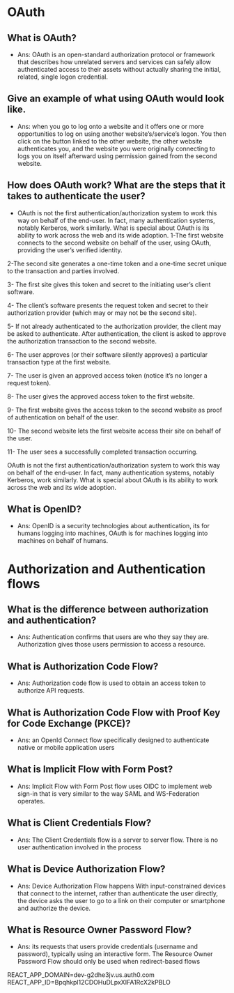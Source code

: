 # OAuth

## What is OAuth?
* Ans: OAuth is an open-standard authorization protocol or framework that describes how unrelated servers and services can safely allow authenticated access to their assets without actually sharing the initial, related, single logon credential.
## Give an example of what using OAuth would look like.
* Ans: when you go to log onto a website and it offers one or more opportunities to log on using another website’s/service’s logon. You then click on the button linked to the other website, the other website authenticates you, and the website you were originally connecting to logs you on itself afterward using permission gained from the second website.
## How does OAuth work? What are the steps that it takes to authenticate the user?
* OAuth is not the first authentication/authorization system to work this way on behalf of the end-user. In fact, many authentication systems, notably Kerberos, work similarly. What is special about OAuth is its ability to work across the web and its wide adoption.
1-The first website connects to the second website on behalf of the user, using OAuth, providing the user’s verified identity.

2-The second site generates a one-time token and a one-time secret unique to the transaction and parties involved.

3- The first site gives this token and secret to the initiating user’s client software.

4- The client’s software presents the request token and secret to their authorization provider (which may or may not be the second site).

5- If not already authenticated to the authorization provider, the client may be asked to authenticate. After authentication, the client is asked to approve the authorization transaction to the second website.

6- The user approves (or their software silently approves) a particular transaction type at the first website.

7- The user is given an approved access token (notice it’s no longer a request token).

8- The user gives the approved access token to the first website.

9- The first website gives the access token to the second website as proof of authentication on behalf of the user.

10- The second website lets the first website access their site on behalf of the user.

11- The user sees a successfully completed transaction occurring.

OAuth is not the first authentication/authorization system to work this way on behalf of the end-user. In fact, many authentication systems, notably Kerberos, work similarly. What is special about OAuth is its ability to work across the web and its wide adoption.

## What is OpenID?
* Ans: OpenID is a security technologies about authentication, its for humans logging into machines, OAuth is for machines logging into machines on behalf of humans.

# Authorization and Authentication flows

## What is the difference between authorization and authentication?
* Ans: Authentication confirms that users are who they say they are. Authorization gives those users permission to access a resource.
## What is Authorization Code Flow?
* Ans: Authorization code flow is used to obtain an access token to authorize API requests.
## What is Authorization Code Flow with Proof Key for Code Exchange (PKCE)?
* Ans: an OpenId Connect flow specifically designed to authenticate native or mobile application users
## What is Implicit Flow with Form Post?
* Ans: Implicit Flow with Form Post flow uses OIDC to implement web sign-in that is very similar to the way SAML and WS-Federation operates.
## What is Client Credentials Flow?
* Ans: The Client Credentials flow is a server to server flow. There is no user authentication involved in the process
## What is Device Authorization Flow?
* Ans: Device Authorization Flow happens With input-constrained devices that connect to the internet, rather than authenticate the user directly, the device asks the user to go to a link on their computer or smartphone and authorize the device. 
## What is Resource Owner Password Flow?
* Ans: its requests that users provide credentials (username and password), typically using an interactive form. The Resource Owner Password Flow should only be used when redirect-based flows


REACT_APP_DOMAIN=dev-g2dhe3jv.us.auth0.com
REACT_APP_ID=Bpqhkpl12CDOHuDLpxXIFA1RcX2kPBLO


